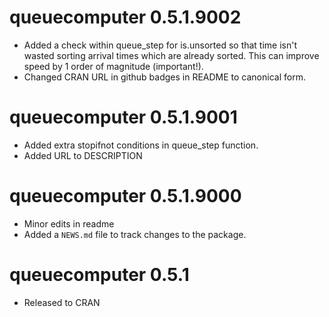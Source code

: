 
# queuecomputer 0.5.1.9002

* Added a check within queue_step for is.unsorted so that time isn't wasted sorting arrival times which are already sorted. This can improve speed by 1 order of magnitude (important!). 
* Changed CRAN URL in github badges in README to canonical form. 

# queuecomputer 0.5.1.9001

* Added extra stopifnot conditions in queue_step function. 
* Added URL to DESCRIPTION

# queuecomputer 0.5.1.9000

* Minor edits in readme
* Added a `NEWS.md` file to track changes to the package.

# queuecomputer 0.5.1

* Released to CRAN

